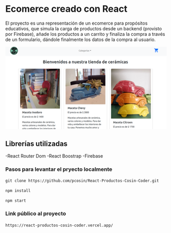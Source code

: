 # Ecomerce creado con React 

El proyecto es una representación de un ecomerce para propósitos educativos, que simula la carga de productos desde un backend (provisto por Firebase), añade los productos a un carrito y finaliza la compra a través de un formulario, dándole finalmente los datos de la compra al usuario.

![](public/proyecto-muestra.png)

## Librerías utilizadas

-React Router Dom
-React Boostrap
-Firebase

### Pasos para levantar el pryecto localmente

```git clone https://github.com/pcosin/React-Productos-Cosin-Coder.git```

`npm install`

`npm start`


### Link público al proyecto 

```https://react-productos-cosin-coder.vercel.app/```

